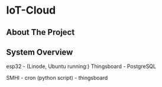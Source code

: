 # IoT-Cloud


## About The Project

## System Overview

esp32 - (Linode, Ubuntu running:) Thingsboard - PostgreSQL   

SMHI - cron (python script) - thingsboard

